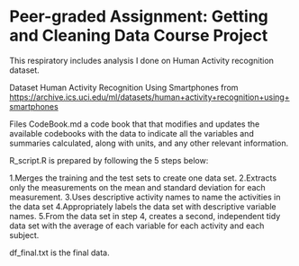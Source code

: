 # Peer-graded Assignment: Getting and Cleaning Data Course Project

This respiratory includes analysis I done on Human Activity recognition dataset.

Dataset
Human Activity Recognition Using Smartphones from https://archive.ics.uci.edu/ml/datasets/human+activity+recognition+using+smartphones

Files
CodeBook.md a code book that that modifies and updates the available codebooks with the data to indicate all the variables and summaries calculated, along with units, and any other relevant information.

R_script.R is prepared by following the 5 steps below:

1.Merges the training and the test sets to create one data set.
2.Extracts only the measurements on the mean and standard deviation for each measurement. 
3.Uses descriptive activity names to name the activities in the data set
4.Appropriately labels the data set with descriptive variable names. 
5.From the data set in step 4, creates a second, independent tidy data set with the average of each variable for each activity and each subject.

df_final.txt is the final data.
